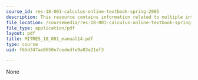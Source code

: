 ```yaml
---
course_id: res-18-001-calculus-online-textbook-spring-2005
description: This resource contains information related to multiple integrals.
file_location: /coursemedia/res-18-001-calculus-online-textbook-spring-2005/f65d347ae0650e7cededfe9a83e21ef3_MITRES_18_001_manual14.pdf
file_type: application/pdf
layout: pdf
title: MITRES_18_001_manual14.pdf
type: course
uid: f65d347ae0650e7cededfe9a83e21ef3

---
```

None